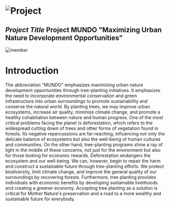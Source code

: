 # ![Project](https://github.com/Sharky0824/PM--PROJECT-PROPOSAL/assets/114407935/ddd00dad-c738-437b-a0e5-bb2e3cb61b2c)
## *Project Title* Project MUNDO "Maximizing Urban Nature Development Opportunities"
![member](https://github.com/Sharky0824/PM--PROJECT-PROPOSAL/assets/114407935/c27d2ebb-20a8-4c42-b811-99a4b3cd2cb0)
# Introduction
The abbreviation "MUNDO" emphasizes maximizing urban nature development opportunities through tree-planting initiatives. It emphasizes the need to incorporate environmental conservation and green infrastructure into urban surroundings to promote sustainability and conserve the natural world. By planting trees, we may improve urban ecosystems, increase air quality, minimize climate change, and promote a healthy cohabitation between nature and human progress.
One of the most critical problems facing the planet is deforestation, which refers to the widespread cutting down of trees and other forms of vegetation found in forests. Its negative repercussions are far-reaching, influencing not only the delicate balance of ecosystems but also the well-being of human cultures and communities. On the other hand, tree-planting programs shine a ray of light in the middle of these concerns, not just for the environment but also for those looking for economic rewards.
Deforestation endangers the ecosystem and our well-being. We can, however, begin to repair the harm and construct a sustainable future through tree-planting efforts. We protect biodiversity, limit climate change, and improve the general quality of our surroundings by recovering forests. Furthermore, tree planting provides individuals with economic benefits by developing sustainable livelihoods and creating a greener economy. Accepting tree planting as a solution is critical for Mother Nature's preservation and a road to a more wealthy and sustainable future for everybody.

